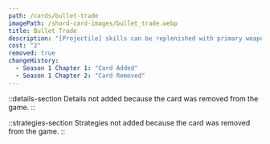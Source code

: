```yaml
---
path: /cards/bullet-trade
imagePath: /shard-card-images/bullet_trade.webp
title: Bullet Trade
description: "[Projectile] skills can be replenished with primary weapon ammo."
cost: "2"
removed: true
changeHistory:
  - Season 1 Chapter 1: "Card Added"
  - Season 1 Chapter 2: "Card Removed"
---
```


::details-section
Details not added because the card was removed from the game.
::

::strategies-section
Strategies not added because the card was removed from the game.
::
